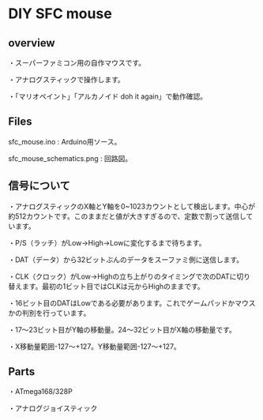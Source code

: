 # DIY SFC mouse
## overview
・スーパーファミコン用の自作マウスです。

・アナログスティックで操作します。

・「マリオペイント」「アルカノイド doh it again」で動作確認。

## Files

sfc_mouse.ino : Arduino用ソース。

sfc_mouse_schematics.png : 回路図。

## 信号について

・アナログスティックのX軸とY軸を0~1023カウントとして検出します。中心が約512カウントです。このままだと値が大きすぎるので、定数で割って送信しています。

・P/S（ラッチ）がLow→High→Lowに変化するまで待ちます。

・DAT（データ）から32ビットぶんのデータをスーファミ側に送信します。

・CLK（クロック）がLow→Highの立ち上がりのタイミングで次のDATに切り替えます。最初の1ビット目ではCLKは元からHighのままです。

・16ビット目のDATはLowである必要があります。これでゲームパッドかマウスかの判別を行っています。

・17～23ビット目がY軸の移動量。24～32ビット目がX軸の移動量です。

・X移動量範囲-127～+127。Y移動量範囲-127～+127。

## Parts

・ATmega168/328P

・アナログジョイスティック

